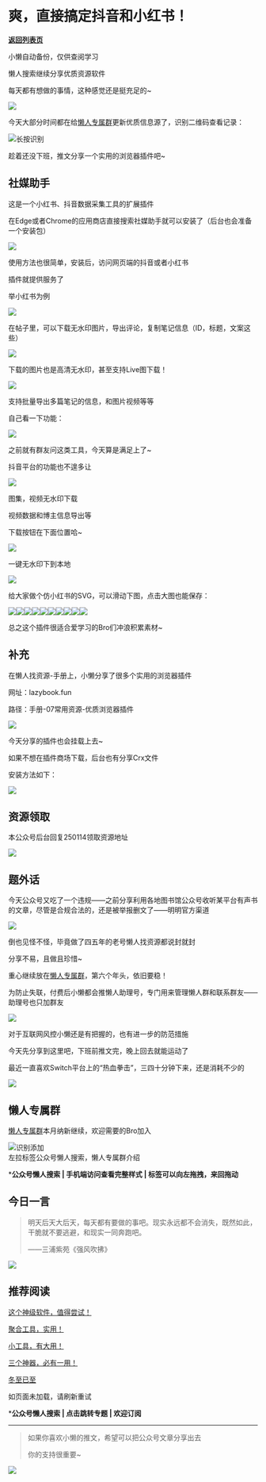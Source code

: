 # 爽，直接搞定抖音和小红书！

[**返回列表页**](/gzh/懒人搜索)

小懒自动备份，仅供查阅学习

懒人搜索继续分享优质资源软件

每天都有想做的事情，这种感觉还是挺充足的~

![](https://mmbiz.qpic.cn/sz_mmbiz_png/BXJXNRRKQNKRQMrNuGXx8oGfpEkSzZrSDXv7qgB8Bt2k8GOibCgYtTcbsH6XyLHOUJ0MxNopKXrL367J9WtMDUg/640?wx_fmt=png&from;=appmsg)

今天大部分时间都在给[懒人专属群](https://mp.weixin.qq.com/s?__biz=MzkwNjE5NDYzOQ==&mid=2247493087&idx=1&sn=e147d983c4441e296ee9b0ae0cdf5716&scene=21#wechat_redirect)更新优质信息源了，识别二维码查看记录：

![](https://mmbiz.qpic.cn/sz_mmbiz_png/BXJXNRRKQNJsz63cfklUia8jpvia2WCF5CChSaJTbagddbfEOv4lUhaJJuZ1DwET6L8nyECznicEkBzQeT0fmgTEA/640?wx_fmt=other&from;=appmsg&tp;=webp&wxfrom;=5&wx;_lazy=1&wx;_co=1)长按识别

趁着还没下班，推文分享一个实用的浏览器插件吧~

## 社媒助手

这是一个小红书、抖音数据采集工具的扩展插件

在Edge或者Chrome的应用商店直接搜索社媒助手就可以安装了（后台也会准备一个安装包）

![](https://mmbiz.qpic.cn/sz_mmbiz_png/BXJXNRRKQNKRQMrNuGXx8oGfpEkSzZrSH0IPQOUwdcTclZ6yhlDQgiaB1HUftE7mxw5dNHWhyryEDmgpXhBkK6w/640?wx_fmt=png&from;=appmsg)

使用方法也很简单，安装后，访问网页端的抖音或者小红书

插件就提供服务了

举小红书为例

![](https://mmbiz.qpic.cn/sz_mmbiz_png/BXJXNRRKQNKRQMrNuGXx8oGfpEkSzZrSN926HFn8HCat6icibc9ic6hDNe9RxialM5wawIWicugj1AbCOR9bBLLMpibg/640?wx_fmt=png&from;=appmsg)

在帖子里，可以下载无水印图片，导出评论，复制笔记信息（ID，标题，文案这些）

![](https://mmbiz.qpic.cn/sz_mmbiz_png/BXJXNRRKQNKRQMrNuGXx8oGfpEkSzZrSkToBIjexpHp7F1RibOkOy1NwNMV5wN16AlbXrpfLlspXnx41sPrM7GA/640?wx_fmt=png&from;=appmsg)

下载的图片也是高清无水印，甚至支持Live图下载！

![](https://mmbiz.qpic.cn/sz_mmbiz_png/BXJXNRRKQNKRQMrNuGXx8oGfpEkSzZrSmqxZeUt1pGJc2yWEib9bDteDTsHDkg5k6C8vzu59x4aEbVPP0ZicsGXw/640?wx_fmt=png&from;=appmsg)

支持批量导出多篇笔记的信息，和图片视频等等

自己看一下功能：

![](https://mmbiz.qpic.cn/sz_mmbiz_png/BXJXNRRKQNKRQMrNuGXx8oGfpEkSzZrSSkmVzXh9WJTicYDrxaiaEnEdDDteb1zedw1Aic5peTIVJyLmlYMd8aXZQ/640?wx_fmt=png&from;=appmsg)

之前就有群友问这类工具，今天算是满足上了~

抖音平台的功能也不遑多让

![](https://mmbiz.qpic.cn/sz_mmbiz_png/BXJXNRRKQNKRQMrNuGXx8oGfpEkSzZrSA64jbicgGVG68MsaDLVaj2kCicUPzCguJiaoSeDRblZoWUrT5iaOCkRiaIQ/640?wx_fmt=png&from;=appmsg)

图集，视频无水印下载

视频数据和博主信息导出等

下载按钮在下面位置哈~

![](https://mmbiz.qpic.cn/sz_mmbiz_png/BXJXNRRKQNKRQMrNuGXx8oGfpEkSzZrSQ1rOk2UtkvvnriaE2RiafOAfwPwpZ4WFDbRwjlkeqA24qUWG0p6ibxAicQ/640?wx_fmt=png&from;=appmsg)

一键无水印下到本地

![](https://mmbiz.qpic.cn/sz_mmbiz_png/BXJXNRRKQNKRQMrNuGXx8oGfpEkSzZrSoIWo3upzAtx3lFMT7ToTicer6AMOoiaFsEq4PYHEKt0da9qxytia1uczQ/640?wx_fmt=png&from;=appmsg)

给大家做个仿小红书的SVG，可以滑动下图，点击大图也能保存：

![](https://mmbiz.qpic.cn/sz_mmbiz_png/BXJXNRRKQNKRQMrNuGXx8oGfpEkSzZrSxyRCYO00kEANfg5ibHCiby8StQFdRDqK2EsM381heyGaXLZoUmFaW17A/640?wx_fmt=png&from;=appmsg)![](https://mmbiz.qpic.cn/sz_mmbiz_jpg/BXJXNRRKQNKRQMrNuGXx8oGfpEkSzZrS4wkXbrSIjSVjiaoXpble0qorSewmRuiajWicxqqNlCnxoxZthXRWnaDbw/640?wx_fmt=jpeg&from;=appmsg)![](https://mmbiz.qpic.cn/sz_mmbiz_jpg/BXJXNRRKQNKRQMrNuGXx8oGfpEkSzZrSS0QRosRENTNtqYPuuX1mic4kdnEKQsib3syflUUx8HzpT4ZcKEI3OaTA/640?wx_fmt=jpeg&from;=appmsg)![](https://mmbiz.qpic.cn/sz_mmbiz_jpg/BXJXNRRKQNKRQMrNuGXx8oGfpEkSzZrSveIMvrrOSOsCn2KLuCibyib42GNjEjGSkKiaAMMTvibWM1w6rMqpWOBd6w/640?wx_fmt=jpeg&from;=appmsg)![](https://mmbiz.qpic.cn/sz_mmbiz_png/BXJXNRRKQNKRQMrNuGXx8oGfpEkSzZrSdrkYB68QBicgkJ3vuibicCpoVwibwPSNWSTOqxhlJ78uw93IUYx70JGKbg/640?wx_fmt=png&from;=appmsg)![](https://mmbiz.qpic.cn/sz_mmbiz_png/BXJXNRRKQNKRQMrNuGXx8oGfpEkSzZrSEAWpPibKGnZD1rLlwTgWsEpJRbHIqXpeeg1OMEY6B4ibmAFGYw0oSRWA/640?wx_fmt=png&from;=appmsg)![](https://mmbiz.qpic.cn/sz_mmbiz_png/BXJXNRRKQNKRQMrNuGXx8oGfpEkSzZrSFNy1qBXkk5vdHSAnmBGKH67CmLQKyvAbSZEPoKXfAtpu4HOhicxkTfA/640?wx_fmt=png&from;=appmsg)![](https://mmbiz.qpic.cn/sz_mmbiz_png/BXJXNRRKQNKRQMrNuGXx8oGfpEkSzZrScsPDNfiaVRMZURe5Xmd0C8QqrRlPdpeCklUjXnN8IsodebzEJmdPIpA/640?wx_fmt=png&from;=appmsg)![](https://mmbiz.qpic.cn/sz_mmbiz_png/BXJXNRRKQNKRQMrNuGXx8oGfpEkSzZrSc7MbRbVmg3YV3XPEAHATGC7HP8ISUTYq2iay2CuC1lUqVoIX6znH3Ag/640?wx_fmt=png&from;=appmsg)![](https://mmbiz.qpic.cn/sz_mmbiz_png/BXJXNRRKQNKRQMrNuGXx8oGfpEkSzZrSFo8TjlWictbIJ4gCpp45AUYgSZTAmO7Ensjor3qwMJ6MTzRPZnPBp9w/640?wx_fmt=png&from;=appmsg)

总之这个插件很适合爱学习的Bro们冲浪积累素材~

## 补充

在懒人找资源-手册上，小懒分享了很多个实用的浏览器插件

网址：lazybook.fun

路径：手册-07常用资源-优质浏览器插件

![](https://mmbiz.qpic.cn/sz_mmbiz_png/BXJXNRRKQNKRQMrNuGXx8oGfpEkSzZrSJDydVvvv7CQDPaGVgpoCE7z5JWW7JviagnjmuZiad1yn7Ngm6IHy4ywA/640?wx_fmt=png&from;=appmsg)

今天分享的插件也会挂载上去~

如果不想在插件商场下载，后台也有分享Crx文件

安装方法如下：

![](https://mmbiz.qpic.cn/sz_mmbiz_png/BXJXNRRKQNKRQMrNuGXx8oGfpEkSzZrSvO5MpoGYsrhuIXFDHFCCRe9daB9DWyEoS1cy24dTib4aX7jEwhDAb8Q/640?wx_fmt=png&from;=appmsg)

## 资源领取

本公众号后台回复250114领取资源地址

![](https://mmbiz.qpic.cn/sz_mmbiz_png/BXJXNRRKQNLUDREWLEiaz4atNIu5GsH65E1SdqC8k1gMylFg91guwoqWCY4QcABnbsh9RIz8Un8iaGSr9OPfQhXA/640?wx_fmt=png&wxfrom;=5&wx;_lazy=1&wx;_co=1)

## 题外话

今天公众号又吃了一个违规——之前分享利用各地图书馆公众号收听某平台有声书的文章，尽管是合规合法的，还是被举报删文了——明明官方渠道

![](https://mmbiz.qpic.cn/sz_mmbiz_png/BXJXNRRKQNKRQMrNuGXx8oGfpEkSzZrSxcwD5NBuf5IRW5nf1Fod9xse0CicTPofdp4xbAaH6WUIjVGuDAuPg3w/640?wx_fmt=png&from;=appmsg)

倒也见怪不怪，毕竟做了四五年的老号懒人找资源都说封就封

分享不易，且做且珍惜~

重心继续放在[懒人专属群](https://mp.weixin.qq.com/s?__biz=MzkwNjE5NDYzOQ==&mid=2247493087&idx=1&sn=e147d983c4441e296ee9b0ae0cdf5716&scene=21#wechat_redirect)，第六个年头，依旧要稳！

为防止失联，付费后小懒都会推懒人助理号，专门用来管理懒人群和联系群友——助理号也只加群友

![](https://mmbiz.qpic.cn/sz_mmbiz_png/BXJXNRRKQNKRQMrNuGXx8oGfpEkSzZrShw6qd2WHwibYzUial486T3Ys4GoTxytC9AroDCoCO978L8dyhSZZoVag/640?wx_fmt=png&from;=appmsg)

对于互联网风控小懒还是有把握的，也有进一步的防范措施

今天先分享到这里吧，下班前推文完，晚上回去就能运动了

最近一直喜欢Switch平台上的“热血拳击”，三四十分钟下来，还是消耗不少的

![](https://mmbiz.qpic.cn/sz_mmbiz_jpg/BXJXNRRKQNKRQMrNuGXx8oGfpEkSzZrSro61IaMlwj0THibw6gCDX7ArBXAoeicYUXiburiaCBejIWldchCHYL8cicg/640?wx_fmt=jpeg&from;=appmsg)

## 懒人专属群

[懒人专属群](https://mp.weixin.qq.com/s?__biz=MzkwNjE5NDYzOQ==&mid=2247493087&idx=1&sn=e147d983c4441e296ee9b0ae0cdf5716&scene=21#wechat_redirect)本月纳新继续，欢迎需要的Bro加入

![](https://mmbiz.qpic.cn/sz_mmbiz_png/BXJXNRRKQNL2TXGXG4RpnR4Oa6BBiaMafcicNzVIMy2BZagKPXf95Tj9OCNzdtlyxqluSfibjAlOCejsg2rXxJ18A/640?wx_fmt=png&from;=appmsg&wxfrom;=5&wx;_lazy=1&wx;_co=1)识别添加  
左拉标签公众号懒人搜索，懒人专属群介绍[](https://mp.weixin.qq.com/s?__biz=MzkwNjE5NDYzOQ==&mid=2247493087&idx=1&sn=e147d983c4441e296ee9b0ae0cdf5716&scene=21#wechat_redirect)

***公众号懒人搜索 | 手机端访问查看完整样式 | 标签可以向左拖拽，来回拖动**

  

##  今日一言

> 明天后天大后天，每天都有要做的事吧。现实永远都不会消失，既然如此，干脆就不要逃避，和现实一同奔跑吧。
>
> ——三浦紫苑《强风吹拂》

![](https://mmbiz.qpic.cn/sz_mmbiz_jpg/BXJXNRRKQNKRQMrNuGXx8oGfpEkSzZrSW4zrkVJmtZwqrSQ7aFxiaUHOw9SWV80CdQJrK31rPKxF6iajg6R8c8Hg/640?wx_fmt=jpeg&from;=appmsg)

## 推荐阅读

[这个神级软件，值得尝试！](https://mp.weixin.qq.com/s?__biz=MzkwNjE5NDYzOQ==&mid=2247494689&idx=1&sn=beec3ae024f2bb631979d8cfab0a0d64&token=701648839&lang=zh_CN&scene=21#wechat_redirect)

[聚合工具，实用！](https://mp.weixin.qq.com/s?__biz=MzkwNjE5NDYzOQ==&mid=2247494637&idx=1&sn=9510f0e1fad51b13fbe54b167d90604f&token=701648839&lang=zh_CN&scene=21#wechat_redirect)

[小工具，有大用！](https://mp.weixin.qq.com/s?__biz=MzkwNjE5NDYzOQ==&mid=2247494588&idx=1&sn=7e69aff75eb8a249fb9ba01ad1ddf3bf&token=1323352775&lang=zh_CN&scene=21#wechat_redirect)

[三个神器，必有一用！](https://mp.weixin.qq.com/s?__biz=MzkwNjE5NDYzOQ==&mid=2247494505&idx=1&sn=2ca98e84b81d855b42fb2783b24d554c&token=1723966155&lang=zh_CN&scene=21#wechat_redirect)

[冬至已至](https://mp.weixin.qq.com/s?__biz=MzkwNjE5NDYzOQ==&mid=2247494308&idx=1&sn=7c38b8de064332bc9d4758275013657d&token=603216754&lang=zh_CN&scene=21#wechat_redirect)

[](https://mp.weixin.qq.com/mp/appmsgalbum?__biz=MzkwNjE5NDYzOQ==&action=getalbum&album_id=3095199290177650691#wechat_redirect)[](https://mp.weixin.qq.com/mp/appmsgalbum?__biz=MzkwNjE5NDYzOQ==&action=getalbum&album_id=3184635951063531523#wechat_redirect)[](https://mp.weixin.qq.com/mp/appmsgalbum?__biz=MzkwNjE5NDYzOQ==&action=getalbum&album_id=3189384915092537344#wechat_redirect)[](https://mp.weixin.qq.com/mp/appmsgalbum?__biz=MzkwNjE5NDYzOQ==&action=getalbum&album_id=3095199290177650691#wechat_redirect)如页面未加载，请刷新重试

***公众号懒人搜索 | 点击跳转专题 | 欢迎订阅**

* * *

> 如果你喜欢小懒的推文，希望可以把公众号文章分享出去
>
> 你的支持很重要~

![](https://mmbiz.qpic.cn/sz_mmbiz_gif/BXJXNRRKQNJ6YdLcSex3A3fRP26rl1cS3HO7V1sQUXcdiakzhwpgs1FicmG6XVSr6w6VRhSpuiagjCk1UcMxSbSdg/640?wx_fmt=gif&from;=appmsg)

